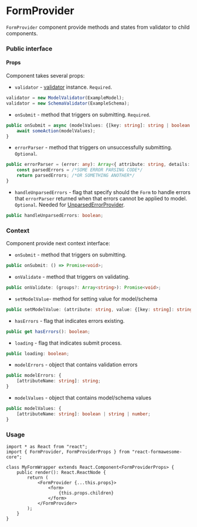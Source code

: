 # FormProvider

`FormProvider` component provide methods and states from validator to child components.

### Public interface

#### Props

Component takes several props:
 - `validator` - [validator](./Validators.md) instance. `Required`.
```ts
validator = new ModelValidator(ExampleModel);
validator = new SchemaValidator(ExampleSchema);
```
 - `onSubmit` - method that triggers on submitting. `Required`.
```ts
public onSubmit = async (modelValues: {[key: string]: string | boolean | number}): Promise<void> => {
    await someAction(modelValues);
}
```
 - `errorParser` - method that triggers on unsuccessfully submitting. `Optional`.
```ts
public errorParser = (error: any): Array<{ attribute: string, details: string }> | any => {
    const parsedErrors = /*SOME ERROR PARSING CODE*/
    return parsedErrors; /*OR SOMETHING ANOTHER*/
}
```
 - `handleUnparsedErrors` - flag that specify should the `Form` to handle errors that `errorParser` returned when that errors cannot be applied to model. `Optional`. Needed for [UnparsedErrorProvider](./UnparsedErrorProvider.md).
```ts
public handleUnparsedErrors: boolean;
```

### Context

Component provide next context interface:
 - `onSubmit` - method that triggers on submitting.
```ts
public onSubmit: () => Promise<void>;
```
 - `onValidate` - method that triggers on validating.
```ts
public onValidate: (groups?: Array<string>): Promise<void>;
```
 - `setModelValue`- method for setting value for model/schema
```ts
public setModelValue: (attribute: string, value: {[key: string]: string | boolean | number}) => void;
```
 - `hasErrors` - flag that indicates errors existing.
```ts
public get hasErrors(): boolean;
```
 - `loading` - flag that indicates submit process.
```ts
public loading: boolean;
```
 - `modelErrors` - object that contains validation errors
```ts
public modelErrors: {
    [attributeName: string]: string;
}
```
 - `modelValues` - object that contains model/schema values
```ts
public modelValues: {
    [attributeName: string]: boolean | string | number;
}
```

### Usage

```tsx
import * as React from "react";
import { FormProvider, FormProviderProps } from "react-formawesome-core";

class MyFormWrapper extends React.Component<FormProviderProps> {
    public render(): React.ReactNode {
        return (
            <FormProvider {...this.props}>
                <form>
                    {this.props.children}
                </form>
            </FormProvider>
        );
    }
}
```
